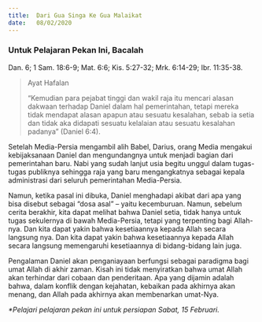 ```yaml
---
title:  Dari Gua Singa Ke Gua Malaikat
date:   08/02/2020
---
```


### Untuk Pelajaran Pekan Ini, Bacalah
Dan. 6; 1 Sam. 18:6-9; Mat. 6:6; Kis. 5:27-32; Mrk. 6:14-29; Ibr. 11:35-38.

> <p>Ayat Hafalan</p>
> “Kemudian para pejabat tinggi dan wakil raja itu mencari alasan dakwaan terhadap Daniel dalam hal pemerintahan, tetapi mereka tidak mendapat alasan apapun atau sesuatu kesalahan, sebab ia setia dan tidak aka didapati sesuatu kelalaian atau sesuatu kesalahan padanya” (Daniel 6:4).

Setelah Media-Persia mengambil alih Babel, Darius, orang Media mengakui kebijaksanaan Daniel dan mengundangnya untuk menjadi bagian dari pemerintahan baru. Nabi yang sudah lanjut usia begitu unggul dalam tugas-tugas publiknya sehingga raja yang baru mengangkatnya sebagai kepala administrasi dari seluruh pemerintahan Media-Persia.

Namun, ketika pasal ini dibuka, Daniel menghadapi akibat dari apa yang bisa disebut sebagai “dosa asal” – yaitu kecemburuan. Namun, sebelum cerita berakhir, kita dapat melihat bahwa Daniel setia, tidak hanya untuk tugas sekulernya di bawah Media-Persia, tetapi yang terpenting bagi Allah-nya. Dan kita dapat yakin bahwa kesetiaannya kepada Allah secara langsung nya. Dan kita dapat yakin bahwa kesetiaannya kepada Allah secara langsung memengaruhi kesetiaannya di bidang-bidang lain juga.

Pengalaman Daniel akan penganiayaan berfungsi sebagai paradigma bagi umat Allah di akhir zaman. Kisah ini tidak menyiratkan bahwa umat Allah akan terhindar dari cobaan dan penderitaan. Apa yang dijamin adalah bahwa, dalam konflik dengan kejahatan, kebaikan pada akhirnya akan menang, dan Allah pada akhirnya akan membenarkan umat-Nya.

_*Pelajari pelajaran pekan ini untuk persiapan Sabat, 15 Februari._
